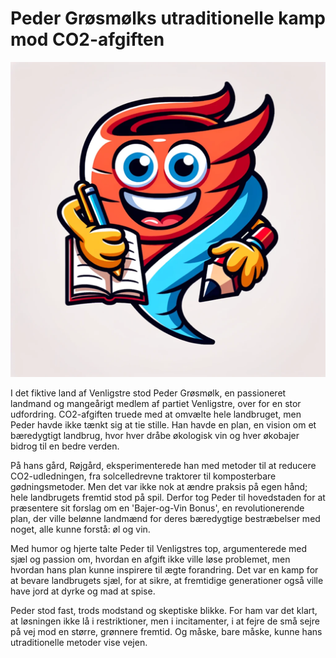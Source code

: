 # Peder Grøsmølks utraditionelle kamp mod CO2-afgiften

![Peder Grøsmølks utraditionelle kamp mod CO2-afgiften)](images/GPT_story_twister.png)

I det fiktive land af Venligstre stod Peder Grøsmølk, en passioneret landmand og mangeårigt medlem af partiet Venligstre, over for en stor udfordring. CO2-afgiften truede med at omvælte hele landbruget, men Peder havde ikke tænkt sig at tie stille. Han havde en plan, en vision om et bæredygtigt landbrug, hvor hver dråbe økologisk vin og hver økobajer bidrog til en bedre verden.

På hans gård, Røjgård, eksperimenterede han med metoder til at reducere CO2-udledningen, fra solcelledrevne traktorer til komposterbare gødningsmetoder. Men det var ikke nok at ændre praksis på egen hånd; hele landbrugets fremtid stod på spil. Derfor tog Peder til hovedstaden for at præsentere sit forslag om en 'Bajer-og-Vin Bonus', en revolutionerende plan, der ville belønne landmænd for deres bæredygtige bestræbelser med noget, alle kunne forstå: øl og vin.

Med humor og hjerte talte Peder til Venligstres top, argumenterede med sjæl og passion om, hvordan en afgift ikke ville løse problemet, men hvordan hans plan kunne inspirere til ægte forandring. Det var en kamp for at bevare landbrugets sjæl, for at sikre, at fremtidige generationer også ville have jord at dyrke og mad at spise.

Peder stod fast, trods modstand og skeptiske blikke. For ham var det klart, at løsningen ikke lå i restriktioner, men i incitamenter, i at fejre de små sejre på vej mod en større, grønnere fremtid. Og måske, bare måske, kunne hans utraditionelle metoder vise vejen.
